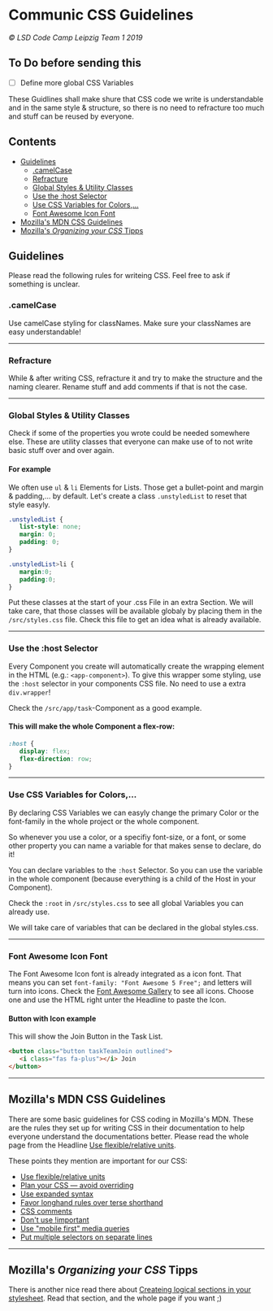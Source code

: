 # Communic CSS Guidelines

_&copy; LSD Code Camp Leipzig Team 1 2019_

## To Do before sending this
- [ ] Define more global CSS Variables

These Guidlines shall make shure that CSS code we write is understandable and in the same style & structure, so there is no need to refracture too much and stuff can be reused by everyone.

## Contents

* [Guidelines](#guidelines)
   * [.camelCase](#camelCase)
   * [Refracture](#refracture)
   * [Global Styles & Utility Classes](#global-styles--utility-classes)
   * [Use the :host Selector](#use-the-host-selector)
   * [Use CSS Variables for Colors,...](#use-css-variables-for-colors)
   * [Font Awesome Icon Font](#font-awesome-icon-font)
* [Mozilla's MDN CSS Guidelines](#mozillas-mdn-css-guidelines)
* [Mozilla's _Organizing your CSS_ Tipps](#mozillas-organizing-your-css-tipps)

## Guidelines

Please read the following rules for writeing CSS. Feel free to ask if something is unclear.

### .camelCase
Use camelCase styling for classNames. Make sure your classNames are easy understandable!

---

### Refracture
While & after writing CSS, refracture it and try to make the structure and the naming clearer. Rename stuff and add comments if that is not the case.

---

### Global Styles & Utility Classes
Check if some of the properties you wrote could be needed somewhere else.
These are utility classes that everyone can make use of to not write basic stuff over and over again.

#### For example
We often use `ul` & `li` Elements for Lists. Those get a bullet-point and margin & padding,... by default. Let's create a class `.unstyledList` to reset that style easyly.

```css
.unstyledList {
   list-style: none;
   margin: 0;
   padding: 0;
}

.unstyledList>li {
   margin:0;
   padding:0;
}
```

Put these classes at the start of your .css File in an extra Section. We will take care, that those classes will be available globaly by placing them in the `/src/styles.css` file. Check this file to get an idea what is already available.

---

### Use the :host Selector
Every Component you create will automatically create the wrapping element in the HTML (e.g.: `<app-component>`). To give this wrapper some styling, use the `:host` selector in your components CSS file. No need to use a extra `div.wrapper`!

Check the `/src/app/task`-Component as a good example.

#### This will make the whole Component a flex-row:
```css
:host {
   display: flex;
   flex-direction: row;
}
```

---

### Use CSS Variables for Colors,...
By declaring CSS Variables we can easyly change the primary Color or the font-family in the whole project or the whole component.

So whenever you use a color, or a specifiy font-size, or a font, or some other property you can name a variable for that makes sense to declare, do it!

You can declare variables to the `:host` Selector. So you can use the variable in the whole component (because everything is a child of the Host in your Component).

Check the `:root` in `/src/styles.css` to see all global Variables you can already use.

We will take care of variables that can be declared in the global styles.css.

---

### Font Awesome Icon Font
The Font Awesome Icon font is already integrated as a icon font. That means you can set `font-family: "Font Awesome 5 Free";` and letters will turn into icons. Check the [Font Awesome Gallery](https://fontawesome.com/icons?d=gallery&m=free) to see all icons. Choose one and use the HTML right unter the Headline to paste the Icon.

#### Button with Icon example

This will show the Join Button in the Task List.

```HTML
<button class="button taskTeamJoin outlined">
   <i class="fas fa-plus"></i> Join
</button>
```

---

## Mozilla's MDN CSS Guidelines

There are some basic guidelines for CSS coding in Mozilla's MDN. These are the rules they set up for writing CSS in their documentation to help everyone understand the documentations better. Please read the whole page from the Headline [Use flexible/relative units](https://developer.mozilla.org/en-US/docs/MDN/Contribute/Guidelines/Code_guidelines/CSS#Use_flexiblerelative_units).

These points they mention are important for our CSS:
* [Use flexible/relative units](https://developer.mozilla.org/en-US/docs/MDN/Contribute/Guidelines/Code_guidelines/CSS#Use_flexiblerelative_units)
* [Plan your CSS — avoid overriding](https://developer.mozilla.org/en-US/docs/MDN/Contribute/Guidelines/Code_guidelines/CSS#Plan_your_CSS_%E2%80%94_avoid_overriding)
* [Use expanded syntax](https://developer.mozilla.org/en-US/docs/MDN/Contribute/Guidelines/Code_guidelines/CSS#Use_expanded_syntax)
*  [Favor longhand rules over terse shorthand](https://developer.mozilla.org/en-US/docs/MDN/Contribute/Guidelines/Code_guidelines/CSS#Favor_longhand_rules_over_terse_shorthand) 
*  [CSS comments](https://developer.mozilla.org/en-US/docs/MDN/Contribute/Guidelines/Code_guidelines/CSS#CSS_comments) 
*  [Don't use !important](https://developer.mozilla.org/en-US/docs/MDN/Contribute/Guidelines/Code_guidelines/CSS#Don't_use_!important) 
*  [Use "mobile first" media queries](https://developer.mozilla.org/en-US/docs/MDN/Contribute/Guidelines/Code_guidelines/CSS#Use_mobile_first_media_queries) 
*  [Put multiple selectors on separate lines](https://developer.mozilla.org/en-US/docs/MDN/Contribute/Guidelines/Code_guidelines/CSS#Put_multiple_selectors_on_separate_lines) 

---

## Mozilla's _Organizing your CSS_ Tipps

There is another nice read there about [Createing logical sections in your stylesheet](https://developer.mozilla.org/en-US/docs/Learn/CSS/Building_blocks/Organizing#Create_logical_sections_in_your_stylesheet). Read that section, and the whole page if you want ;)



